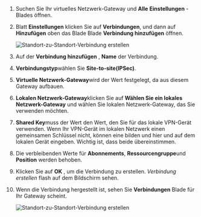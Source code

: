 1. Suchen Sie Ihr virtuelles Netzwerk-Gateway und **Alle** **Einstellungen** -Blades öffnen.

2. Blatt **Einstellungen** klicken Sie auf **Verbindungen**, und dann auf **Hinzufügen** oben das Blade Blade **Verbindung hinzufügen** öffnen.

    ![Standort-zu-Standort-Verbindung erstellen](./media/vpn-gateway-add-site-to-site-connection-rm-portal-include/addconnection250.png)

3. Auf der **Verbindung hinzufügen** , **Name** der Verbindung. 

4. **Verbindungstyp**wählen Sie **Site-to-site(IPSec)**.

5. **Virtuelle Netzwerk-Gateway**wird der Wert festgelegt, da aus diesem Gateway aufbauen.

6. **Lokalen Netzwerk-Gateway**klicken Sie auf **Wählen Sie ein lokales Netzwerk-Gateway** und wählen Sie lokalen Netzwerk-Gateway, das Sie verwenden möchten. 

7. **Shared Key**muss der Wert den Wert, den Sie für das lokale VPN-Gerät verwenden. Wenn Ihr VPN-Gerät im lokalen Netzwerk einen gemeinsamen Schlüssel nicht, können eine bilden und hier und auf dem lokalen Gerät eingeben. Wichtig ist, dass beide übereinstimmen.

8. Die verbleibenden Werte für **Abonnements**, **Ressourcengruppe**und **Position** werden behoben.

9. Klicken Sie auf **OK** , um die Verbindung zu erstellen. *Verbindung erstellen* flash auf dem Bildschirm sehen.

10. Wenn die Verbindung hergestellt ist, sehen Sie **Verbindungen** Blade für Ihr Gateway scheint.

    ![Standort-zu-Standort-Verbindung erstellen](./media/vpn-gateway-add-site-to-site-connection-rm-portal-include/connectionstatus450.png)


